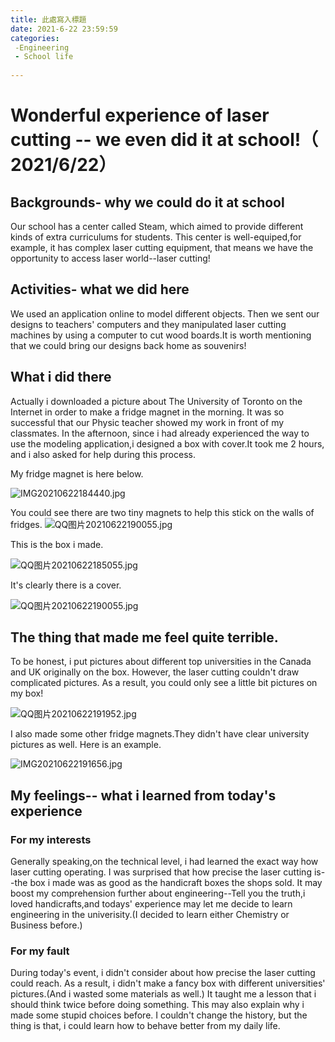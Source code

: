 ```yaml
---
title: 此處寫入標題
date: 2021-6-22 23:59:59
categories:
 -Engineering
 - School life
 
---
```


# Wonderful experience of laser cutting -- we even did it at school!（ 2021/6/22）

## Backgrounds- why we could do it at school

Our school has a center called Steam, which aimed to provide different kinds of extra curriculums for students. This center is well-equiped,for example, it has complex laser cutting equipment, that means we have the opportunity to access laser world--laser cutting!

## Activities- what we did here

We used an application online to model different objects. Then we sent our designs to teachers' computers and they manipulated laser cutting machines by using a computer to cut wood boards.It is worth mentioning that we could bring our designs back home as souvenirs!

## What i did there

 Actually i  downloaded a picture about The University of Toronto on the Internet in order to make a fridge magnet in the morning. It was so  successful that our Physic teacher showed my work in front of my classmates. In the afternoon, since i had already experienced the way to use the modeling application,i designed a box with cover.It took me 2 hours, and i also asked for help during this process.

My fridge magnet is here below.

![IMG20210622184440.jpg](https://i.loli.net/2021/06/22/YXiwg71ICWfBprK.jpg)

You could see there are two tiny magnets to help this stick on the walls of fridges.
![QQ图片20210622190055.jpg](https://i.loli.net/2021/06/22/oU8DjPs9XTdH4nN.jpg)


This is the box i made.

![QQ图片20210622185055.jpg](https://i.loli.net/2021/06/22/5oxKdktYDe4FXQC.jpg)

It's clearly there is a cover.

![QQ图片20210622190055.jpg](https://i.loli.net/2021/06/22/oU8DjPs9XTdH4nN.jpg)

## The thing that made me feel quite terrible.

To be honest, i put pictures about different top universities in the Canada and UK originally on the box. However, the laser cutting couldn't draw complicated pictures. As a result, you could only see a little bit pictures on my box!

![QQ图片20210622191952.jpg](https://i.loli.net/2021/06/22/Pu6XIUwHZQsBEtg.jpg)

I also made some other fridge magnets.They didn't have  clear university pictures as well. Here is an example.

![IMG20210622191656.jpg](https://i.loli.net/2021/06/22/RHL71ntXGicPayW.jpg)

## My feelings-- what i learned from today's experience 

### For my interests

Generally speaking,on the technical level, i had learned the exact way how laser cutting operating. I was surprised that how precise the laser cutting is--the box i made was as good as the handicraft boxes the shops sold. It may boost my comprehension further about engineering--Tell you the truth,i loved handicrafts,and todays' experience may let me decide to learn engineering in the univerisity.(I decided to learn either Chemistry or Business before.)

### For my fault

During today's event, i didn't consider about how precise the laser cutting could reach. As a result, i didn't make a fancy box with different universities' pictures.(And i wasted some materials as well.) It taught me a lesson that i should think twice before doing something. This may also explain why i made some stupid choices before. I couldn't change the  history, but the thing is that, i could learn how to behave better from my daily life.

